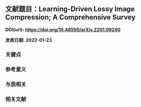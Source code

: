 ## 文献题目：Learning-Driven Lossy Image Compression; A Comprehensive Survey

**DOI(url): 
https://doi.org/10.48550/arXiv.2201.09240**

**发表日期: 2022-01-23**

### **关键点**

### **参考意义**

### **与我相关**

### **相关文献**
